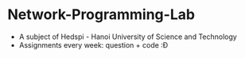 # Network-Programming-Lab
* A subject of Hedspi - Hanoi University of Science and Technology
* Assignments every week: question + code :Đ 
